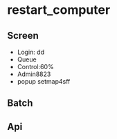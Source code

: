 # restart_computer

## Screen 
  * Login:
      dd
  * Queue
  * Control:60%
  * Admin8823
  * popup setmap4sff
  
## Batch

## Api
